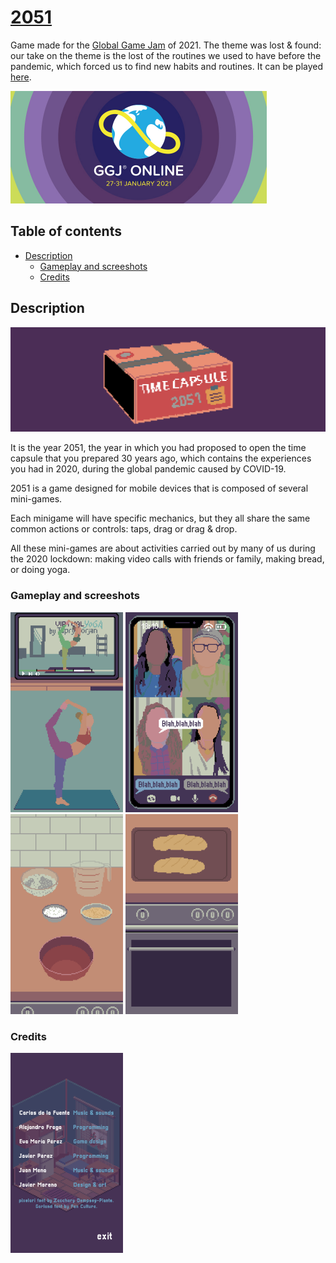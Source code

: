 # [2051](https://leavemeal0ne.itch.io/2051)

Game made for the [Global Game Jam](https://globalgamejam.org) of 2021. The theme was lost & found: our take on the theme is the lost of the routines we used to have before the pandemic, which forced us to find new habits and routines. It can be played [here](https://leavemeal0ne.itch.io/2051).

<img src="https://github.com/AlejandroFraga/2051/blob/main/images/ggj-2021.jpg" width="410"/>

## Table of contents

- [Description](#description)
  - [Gameplay and screeshots](#gameplay-and-screeshots)
  - [Credits](#credits)

## Description

<img src="https://github.com/AlejandroFraga/2051/blob/main/images/banner-web.png" width="720"/>

It is the year 2051, the year in which you had proposed to open the time capsule that you prepared 30 years ago, which contains the experiences you had in 2020, during the global pandemic caused by COVID-19.

2051 is a game designed for mobile devices that is composed of several mini-games.

Each minigame will have specific mechanics, but they all share the same common actions or controls: taps, drag or drag & drop.

All these mini-games are about activities carried out by many of us during the 2020 lockdown: making video calls with friends or family,  making bread, or doing yoga.

### Gameplay and screeshots

<p>
  <img src="https://github.com/AlejandroFraga/2051/blob/main/images/02-yoga.png" width="180"/>
  <img src="https://github.com/AlejandroFraga/2051/blob/main/images/03-video-call.png" width="180"/>
  <img src="https://github.com/AlejandroFraga/2051/blob/main/images/04-bread.png" width="180"/>
  <img src="https://github.com/AlejandroFraga/2051/blob/main/images/05-oven.png" width="180"/>
</p>

### Credits

<img src="https://github.com/AlejandroFraga/2051/blob/main/images/credits.png" width="180"/>
